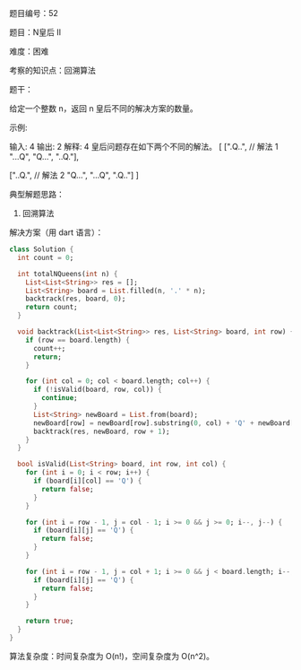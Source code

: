 题目编号：52

题目：N皇后 II

难度：困难

考察的知识点：回溯算法

题干：

给定一个整数 n，返回 n 皇后不同的解决方案的数量。

示例:

输入: 4
输出: 2
解释: 4 皇后问题存在如下两个不同的解法。
[
 [".Q..",  // 解法 1
  "...Q",
  "Q...",
  "..Q."],

 ["..Q.",  // 解法 2
  "Q...",
  "...Q",
  ".Q.."]
]

典型解题思路：

1. 回溯算法

解决方案（用 dart 语言）：

```dart
class Solution {
  int count = 0;

  int totalNQueens(int n) {
    List<List<String>> res = [];
    List<String> board = List.filled(n, '.' * n);
    backtrack(res, board, 0);
    return count;
  }

  void backtrack(List<List<String>> res, List<String> board, int row) {
    if (row == board.length) {
      count++;
      return;
    }

    for (int col = 0; col < board.length; col++) {
      if (!isValid(board, row, col)) {
        continue;
      }
      List<String> newBoard = List.from(board);
      newBoard[row] = newBoard[row].substring(0, col) + 'Q' + newBoard[row].substring(col + 1);
      backtrack(res, newBoard, row + 1);
    }
  }

  bool isValid(List<String> board, int row, int col) {
    for (int i = 0; i < row; i++) {
      if (board[i][col] == 'Q') {
        return false;
      }
    }

    for (int i = row - 1, j = col - 1; i >= 0 && j >= 0; i--, j--) {
      if (board[i][j] == 'Q') {
        return false;
      }
    }

    for (int i = row - 1, j = col + 1; i >= 0 && j < board.length; i--, j++) {
      if (board[i][j] == 'Q') {
        return false;
      }
    }

    return true;
  }
}
```

算法复杂度：时间复杂度为 O(n!)，空间复杂度为 O(n^2)。